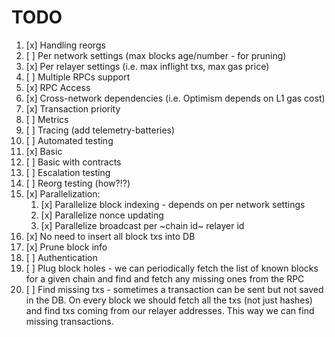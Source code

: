 # TODO

1. [x] Handling reorgs
2. [ ] Per network settings (max blocks age/number - for pruning)
3. [x] Per relayer settings (i.e. max inflight txs, max gas price)
4. [ ] Multiple RPCs support
5. [x] RPC Access
6. [x] Cross-network dependencies (i.e. Optimism depends on L1 gas cost)
7. [x] Transaction priority
8. [ ] Metrics
9. [ ] Tracing (add telemetry-batteries)
10. [ ] Automated testing
   1. [x] Basic
   2. [ ] Basic with contracts
   3. [ ] Escalation testing
   4. [ ] Reorg testing (how?!?)
11. [x] Parallelization:
    1.  [x] Parallelize block indexing - depends on per network settings
    2.  [x] Parallelize nonce updating
    3.  [x] Parallelize broadcast per ~chain id~ relayer id
12. [x] No need to insert all block txs into DB
13. [x] Prune block info
14. [ ] Authentication
15. [ ] Plug block holes - we can periodically fetch the list of known blocks for a given chain and find and fetch any missing ones from the RPC
16. [ ] Find missing txs - sometimes a transaction can be sent but not saved in the DB. On every block we should fetch all the txs (not just hashes) and find txs coming from our relayer addresses. This way we can find missing transactions.
